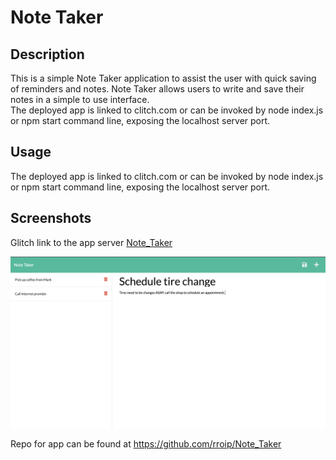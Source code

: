 # Note Taker

## Description

This is a simple Note Taker application to assist the user with quick saving of reminders and notes.
Note Taker allows users to write and save their notes in a simple to use interface.  
The deployed app is linked to clitch.com or can be invoked by node index.js or npm start command line, exposing the localhost server port.  

## Usage
The deployed app is linked to clitch.com or can be invoked by node index.js or npm start command line, exposing the localhost server port.  


## Screenshots

Glitch link to the app server [Note_Taker](https://drive.google.com/file/d/10cU_oo5E6gyr7cRjhcnXzVm2-7fQTaBh/view)

![alt Note_Taker schreenshot](./public/assets/images/Note_Taker%20schreenshot.png)



Repo for app can be found at https://github.com/rroip/Note_Taker
